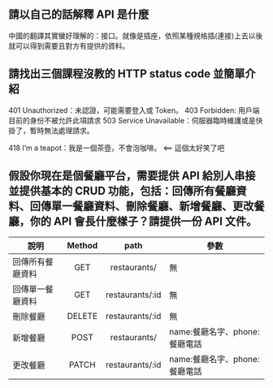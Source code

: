 ## 請以自己的話解釋 API 是什麼
中國的翻譯其實蠻好理解的：接口。就像是插座，依照某種規格插(連接)上去以後就可以得到需要且對方有提供的資料。


## 請找出三個課程沒教的 HTTP status code 並簡單介紹
401 Unauthorized：未認證，可能需要登入或 Token。
403 Forbidden: 用戶端目前的身份不被允許此項請求
503 Service Unavailable：伺服器臨時維護或是快掛了，暫時無法處理請求。

418 I’m a teapot：我是一個茶壺，不會泡咖啡。 <== 這個太好笑了吧

## 假設你現在是個餐廳平台，需要提供 API 給別人串接並提供基本的 CRUD 功能，包括：回傳所有餐廳資料、回傳單一餐廳資料、刪除餐廳、新增餐廳、更改餐廳，你的 API 會長什麼樣子？請提供一份 API 文件。


說明	              | Method |      path         | 參數
------------------|:------:|:-----------------:|------
回傳所有餐廳資料   | GET    | restaurants/      | 無 | 
回傳單一餐廳資料   | GET    | restaurants/:id   | 無 | 
刪除餐廳          | DELETE | restaurants/:id   | 無 |   
新增餐廳          | POST   | restaurants/      | name:餐廳名字、phone:餐廳電話
更改餐廳          | PATCH  | restaurants/:id   | name:餐廳名字、phone:餐廳電話